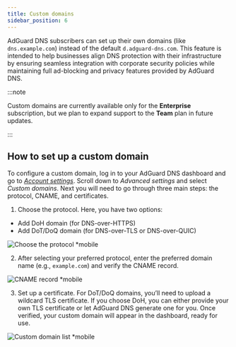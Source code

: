 ```yaml
---
title: Custom domains
sidebar_position: 6
---
```


AdGuard DNS subscribers can set up their own domains (like `dns.example.com`) instead of the default `d.adguard-dns.com`. This feature is intended to help businesses align DNS protection with their infrastructure by ensuring seamless integration with corporate security policies while maintaining full ad-blocking and privacy features provided by AdGuard DNS.

:::note

Custom domains are currently available only for the **Enterprise** subscription, but we plan to expand support to the **Team** plan in future updates.

:::

## How to set up a custom domain

To configure a custom domain, log in to your AdGuard DNS dashboard and go to [*Account settings*](https://adguard-dns.io/en/dashboard/account). Scroll down to *Advanced settings* and select *Custom domains*. Next you will need to go through three main steps: the protocol, CNAME, and certificates.

1. Choose the protocol. Here, you have two options:
- Add DoH domain (for DNS-over-HTTPS)
- Add DoT/DoQ domain (for DNS-over-TLS or DNS-over-QUIC)

![Choose the protocol *mobile](https://cdn.adtidy.org/content/release_notes/dns/v2-15/picture_en_1.png)

2. After selecting your preferred protocol, enter the preferred domain name (e.g., `example.com`) and verify the CNAME record.

![CNAME record *mobile](https://cdn.adtidy.org/content/release_notes/dns/v2-15/picture_en_2.png)

3. Set up a certificate. For DoT/DoQ domains, you’ll need to upload a wildcard TLS certificate. If you choose DoH, you can either provide your own TLS certificate or let AdGuard DNS generate one for you. Once verified, your custom domain will appear in the dashboard, ready for use.

![Custom domain list *mobile](https://cdn.adtidy.org/content/release_notes/dns/v2-15/picture_en_3.png)

